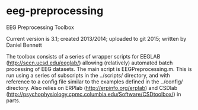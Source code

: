 # eeg-preprocessing
EEG Preprocessing Toolbox

Current version is 3.1; created 2013/2014; uploaded to git 2015; written by Daniel Bennett

The toolbox consists of a series of wrapper scripts for EEGLAB (http://sccn.ucsd.edu/eeglab/) allowing (relatively) automated batch processing of EEG datasets. The main script is EEGPreprocessing.m. This is run using a series of subscripts in the ../scripts/ directory, and with reference to a config file similar to the examples defined in the ../config/ directory. Also relies on ERPlab (http://erpinfo.org/erplab) and CSDlab (http://psychophysiology.cpmc.columbia.edu/Software/CSDtoolbox/) in parts.
